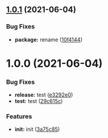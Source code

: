 ## [1.0.1](https://github.com/LucianoChen/SR-Test/compare/v1.0.0...v1.0.1) (2021-06-04)


### Bug Fixes

* **package:** rename ([10f4144](https://github.com/LucianoChen/SR-Test/commit/10f41447cd65d655deaba868b03997a0af8da1fb))

# 1.0.0 (2021-06-04)


### Bug Fixes

* **release:** test ([e3292e0](https://github.com/LucianoChen/SR-Test/commit/e3292e07e51be9e6923795fac9e5bd5d1e4fefa7))
* **test:** test ([29c615c](https://github.com/LucianoChen/SR-Test/commit/29c615c5eddaf84ec48f3e0e4243bedb132cbcb8))


### Features

* **init:** init ([3a75c85](https://github.com/LucianoChen/SR-Test/commit/3a75c8598d2a794dec201d372f0f0109f5d9e2cf))
